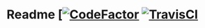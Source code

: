 # Readme [[![CodeFactor](https://www.codefactor.io/repository/github/eternialz/moeverdose/badge)](https://www.codefactor.io/repository/github/eternialz/moeverdose/) [![TravisCI](https://travis-ci.org/eternialz/perso.svg?branch=master)](https://travis-ci.org/eternialz/moeverdose)
